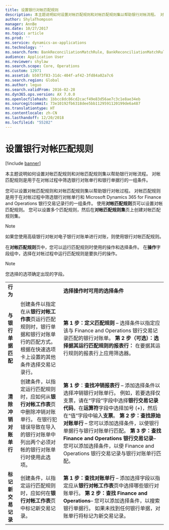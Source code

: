 ```yaml
---
title: 设置银行对帐匹配规则
description: 本主题说明如何设置对帐匹配规则和对帐匹配规则集以帮助银行对帐流程。 对帐匹配规则是用于在对帐过程中筛选银行对账单行和银行单据行的一组条件。
author: ShylaThompson
manager: AnnBe
ms.date: 10/27/2017
ms.topic: article
ms.prod: ''
ms.service: dynamics-ax-applications
ms.technology: ''
ms.search.form: BankReconciliationMatchRule, BankReconciliationMatchRuleSet
audience: Application User
ms.reviewer: shylaw
ms.search.scope: Core, Operations
ms.custom: 12971
ms.assetid: b5073f83-31dc-404f-af42-3fd84a02a7c6
ms.search.region: Global
ms.author: leguo
ms.search.validFrom: 2016-02-28
ms.dyn365.ops.version: AX 7.0.0
ms.openlocfilehash: 1bbcc8dc86cd2cacf49e83d56ae7c3c1e8ae34eb
ms.sourcegitcommit: 73e10192fb6318dee5bb1129591120199de6a487
ms.translationtype: HT
ms.contentlocale: zh-CN
ms.lasthandoff: 12/20/2018
ms.locfileid: "55282"
---
```

# <a name="set-up-bank-reconciliation-matching-rules"></a>设置银行对帐匹配规则

[!include [banner](../includes/banner.md)]

本主题说明如何设置对帐匹配规则和对帐匹配规则集以帮助银行对帐流程。 对帐匹配规则是用于在对帐过程中筛选银行对账单行和银行单据行的一组条件。

您可以设置对帐匹配规则和对帐匹配规则集以帮助银行对帐过程。 对帐匹配规则是用于在对帐过程中筛选银行对帐单行和 Microsoft Dynamics 365 for Finance and Operations 银行交易记录行的一组条件。 使用**对帐匹配规则**页可以设置对帐匹配规则。 您可以设置多个匹配规则，然后在**对帐匹配规则集**页上创建对帐匹配规则集。 

> [!NOTE] 
> 如果您使用高级银行对帐对电子银行对账单进行对账，则使用银行对帐匹配规则。 

在**对帐匹配规则**页中，您可以运行匹配规则时使用的操作和选择条件。 在**操作**字段组中，选择在对帐过程中运行匹配规则是要执行的操作。  

> [!NOTE] 
> 您选择的选项确定出现的字段。

|                                    |                                                                                                                                                                                                                                                                                                               |                                                                                                                                                                                                                                                                                                                                                                                                                                                                                                                                                                                                                                  |
|------------------------------------|---------------------------------------------------------------------------------------------------------------------------------------------------------------------------------------------------------------------------------------------------------------------------------------------------------------|----------------------------------------------------------------------------------------------------------------------------------------------------------------------------------------------------------------------------------------------------------------------------------------------------------------------------------------------------------------------------------------------------------------------------------------------------------------------------------------------------------------------------------------------------------------------------------------------------------------------------------|
| **行为**                         |                                                                                                                                                                                                                                                                                                               | **选择操作时可用的选择条件**                                                                                                                                                                                                                                                                                                                                                                                                                                                                                                                                                                         |
| **与银行单据匹配**       | 创建条件以指定在从**银行对帐工作表**页运行匹配规则时，银行单据和银行对账单行的匹配方式。 根据在快速选项卡上设置的其他条件选择交易记录行。                                | **第 1 步：定义匹配规则** – 选择条件以指定应该与 Finance and Operations 银行交易记录匹配的银行对账单。 **第 2 步（可选）：选择据其运行匹配规则的报表行：** 在要据其运行规则的报表行上应用筛选器。                                                                                                                                                                                                                                                                                                               |
| **清除冲销对账单行** | 创建条件，以指定运行匹配规则时，应如何从**银行对帐工作表**页中删除冲销对账单行。 在银行犯错误导致在导入的银行对账单中列出两个必须对帐的银行对账单行时使用此选项。 | **第 1 步**：**查找冲销报表行** – 添加选择条件以选择冲销银行对账单行。 例如，若要选择仅支票，请在“字段”字段中选择**银行交易记录代码**，在**运算符**字段中选择加号 (+)，然后在“值”字段中输入**支票**。 **第 2 步：查找原始对账单行** – 您可以添加选择条件，以使银行单据行与银行对账单行匹配。 **第 3 步：查找 Finance and Operations 银行交易记录**– 您可以添加选择条件，以使 Finance and Operations 银行交易记录与银行对账单行匹配。 |
| **标记新交易记录**          | 创建条件，以指定运行匹配规则时，应如何在**银行对帐工作表**页中标记新交易记录。                                                                                                                                                                 | **第 1 步：查找对账单行** – 添加选择字段以指定应从**银行对帐工作表**页中选择哪些银行对账单行。 **第 2 步：查找 Finance and Operations**– 您可以添加选择条件，以搜索银行单据行。 如果未找到任何银行单据，对账单行将标记为新交易记录。                                                                                                                                                                                                                                             |








